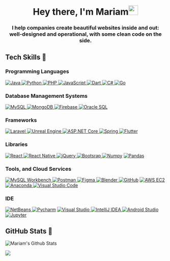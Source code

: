 <h1 align="center">Hey there, I'm Mariam<img src="https://raw.githubusercontent.com/MartinHeinz/MartinHeinz/master/wave.gif" width="30px"></h1>

<h3 align="center">I help companies create beautiful websites inside and out: well-designed and operational, with some clean code on the side. </h3>

## **Tech Skills 🧰**<br>

### **Programming Languages**<br>
<a href="https://www.java.com" target="_blank"> <img src="https://img.shields.io/badge/Java-f89820?style=for-the-badge&logo=java&logoColor=white" alt="Java"/> </a>
<a href="https://www.python.org" target="_blank"> <img src="https://img.shields.io/badge/Python-FFD43B?style=for-the-badge&logo=python&logoColor=323330" alt="Python"/> </a>
<a href="https://www.php.net" target="_blank"> <img src="https://img.shields.io/badge/PHP-787CB5?style=for-the-badge&logo=php&logoColor=white" alt="PHP"/> </a>
<a href="https://www.javascript.com" target="_blank"> <img src="https://img.shields.io/badge/JavaScript-f0db4f?style=for-the-badge&logo=javascript&logoColor=323330" alt="JavaScript"/> </a>
<a href="https://dart.dev/" target="_blank"> <img src="https://img.shields.io/badge/Dart-0075BA?style=for-the-badge&logo=dart&logoColor=white" alt="Dart"/> </a>
<a href="https://docs.microsoft.com/en-us/dotnet/csharp/" target="_blank"> <img src="https://img.shields.io/badge/C%23-684D95?style=for-the-badge&logo=csharp&logoColor=white" alt="C#"/> </a>
<a href="https://go.dev/" target="_blank"> <img src="https://img.shields.io/badge/Go-29BEB0?style=for-the-badge&logo=go&logoColor=white" alt="Go"/> </a>

### **Database Management Systems**<br>
<a href="https://www.mysql.com" target="_blank"> <img src="https://img.shields.io/badge/MySQL-F29111?style=for-the-badge&logo=mysql&logoColor=white" alt="MySQL"/> </a>
<a href="https://www.mongodb.com" target="_blank"> <img src="https://img.shields.io/badge/MongoDB-4DB33D?style=for-the-badge&logo=mongodb&logoColor=white" alt="MongoDB"/> </a>
<a href="https://www.firebase.google.com" target="_blank"> <img src="https://img.shields.io/badge/Firebase-F5820D?style=for-the-badge&logo=firebase&logoColor=white" alt="Firebase"/> </a>
<a href="https://www.oracle.com/database/technologies/appdev/sqldeveloper-landing.html" target="_blank"> <img src="https://img.shields.io/badge/Oracle_SQL-F80000?style=for-the-badge&logo=oracle&logoColor=white" alt="Oracle SQL"/> </a>

### **Frameworks**<br>
<a href="https://www.laravel.com/" target="_blank"> <img src="https://img.shields.io/badge/Laravel-F05340?style=for-the-badge&logo=firebase&logoColor=white" alt="Laravel"/> </a>
<a href="https://unrealengine.com" target="_blank"> <img src="https://img.shields.io/badge/Unreal_Engine-black?style=for-the-badge&logo=unrealengine&logoColor=white" alt="Unreal Engine"/> </a>
<a href="https://docs.microsoft.com/en-us/aspnet/core/?view=aspnetcore-6.0" target="_blank"> <img src="https://img.shields.io/badge/ASP.Net_core-blue?style=for-the-badge&logo=.net&logoColor=white" alt="ASP.NET Core"/> </a>
<a href="https://spring.io/" target="_blank"> <img src="https://img.shields.io/badge/Spring-6aad3d?style=for-the-badge&logo=spring&logoColor=white" alt="Spring"/> </a>
<a href="https://flutter.dev/" target="_blank"> <img src="https://img.shields.io/badge/Flutter-blue?style=for-the-badge&logo=flutter&logoColor=white" alt="Flutter"/> </a>

### **Libraries**<br>
<a href="https://reactjs.org" target="_blank"> <img src="https://img.shields.io/badge/React-61DBFB?style=for-the-badge&logo=react&logoColor=black" alt="React"/> </a>
<a href="https://reactnative.dev" target="_blank"> <img src="https://img.shields.io/badge/React_Native-61DBFB?style=for-the-badge&logo=react&logoColor=black" alt="React Native"/> </a>
<a href="https://jquery.com" target="_blank"> <img src="https://img.shields.io/badge/jQuery-0769ad?style=for-the-badge&logo=jquery&logoColor=white" alt="jQuery"/> </a>
<a href="https://getbootstrap.com" target="_blank"> <img src="https://img.shields.io/badge/bootstrap-563d7c?style=for-the-badge&logo=bootstrap&logoColor=white" alt="Bootsrap"/> </a>
<a href="https://numpy.org/" target="_blank"> <img src="https://img.shields.io/badge/Numpy-777BB4?style=for-the-badge&logo=numpy&logoColor=white" alt="Numpy"/></a>
<a href="https://pandas.pydata.org/" target="_blank"> <img src="https://img.shields.io/badge/Pandas-2C2D72?style=for-the-badge&logo=pandas&logoColor=white" alt="Pandas"/></a>

### **Tools, and Cloud Services**<br>
<a href="https://www.mysql.com/" target="_blank"> <img src="https://img.shields.io/badge/MySQL_Workbench-00758F?style=for-the-badge&logo=mysql&logoColor=white" alt="MySQL Workbench"/> </a>
<a href="https://www.postman.com/" target="_blank"> <img src="https://img.shields.io/badge/Postman-EF5B25?style=for-the-badge&logo=postman&logoColor=white" alt="Postman"/> </a>
<a href="https://www.figma.com/" target="_blank"> <img src="https://img.shields.io/badge/figma-black?style=for-the-badge&logo=figma&logoColor=white" alt="Figma"/> </a>
<a href="https://www.blender.org/" target="_blank"> <img src="https://img.shields.io/badge/Blender-EA7600?style=for-the-badge&logo=blender&logoColor=white" alt="Blender"/> </a>
<a href="https://github.com/" target="_blank"> <img src="https://img.shields.io/badge/GitHub-100000?style=for-the-badge&logo=github&logoColor=white" alt="GitHub"/></a>
<a href="https://aws.amazon.com/ec2/" target="_blank"> <img src="https://img.shields.io/badge/AWS_EC2-ff9900?style=for-the-badge&logo=amazon&logoColor=white" alt="AWS EC2"/></a>
<a href="https://docs.anaconda.com/anaconda/user-guide/tasks/integration/spyder/#:~:text=Spyder%2C%20the%20Scientific%20Python%20Development,%2C%20debugging%2C%20and%20introspection%20features.&text=Spyder%20is%20also%20pre%2Dinstalled,which%20is%20included%20in%20Anaconda." target="_blank"> <img src="https://img.shields.io/badge/conda-342B029.svg?&style=for-the-badge&logo=anaconda&logoColor=white" alt="Anaconda"/> </a>
<a href="https://code.visualstudio.com/" target="_blank"> <img src="https://img.shields.io/badge/visual_studio_code-0078d7?style=for-the-badge&logo=visualstudiocode&logoColor=white" alt="Visual Studio Code"/> </a>

 ### **IDE**<br>
<a href="https://netbeans.apache.org/" target="_blank"> <img src="https://img.shields.io/badge/netbeans-1B6AC6?style=for-the-badge&logo=apachenetbeanside&logoColor=white" alt="NetBeans"/> </a>
<a href="https://www.jetbrains.com/pycharm/" target="_blank"> <img src="https://img.shields.io/badge/PyCharm-000000.svg?&style=for-the-badge&logo=PyCharm&logoColor=white" alt="Pycharm"/></a>
<a href="https://visualstudio.microsoft.com/" target="_blank"> <img src="https://img.shields.io/badge/visual_studio-563d7c?style=for-the-badge&logo=visualstudio&logoColor=white" alt="Visual Studio"/> </a>
<a href="https://www.jetbrains.com/idea/" target="_blank"> <img src="https://img.shields.io/badge/IntelliJ_IDEA-black?style=for-the-badge&logo=intellijidea&logoColor=white" alt="IntelliJ IDEA"/> </a>
<a href="https://developer.android.com/studio" target="_blank"> <img src="https://img.shields.io/badge/Android_Studio-669933?style=for-the-badge&logo=androidstudio&logoColor=white" alt="Android Studio"/> </a>
<a href="https://jupyter.org/" target="_blank"> <img src="https://img.shields.io/badge/Jupyter-F37626.svg?&style=for-the-badge&logo=Jupyter&logoColor=white" alt="Jupyter"/> </a>

## **GitHub Stats 🎯**<br>
![Mariam's Github Stats](https://github-readme-stats.vercel.app/api?username=mariamelzaatari&show_icons=true&theme=radical&hide=stars,issues)

<img align="center" src="https://github-readme-stats.anuraghazra1.vercel.app/api/top-langs/?username=mariamelzaatari&layout=compact&theme=radical&count_private=true" />
